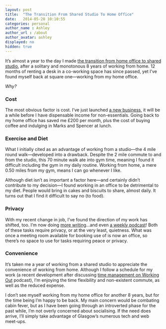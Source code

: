 ```yaml
---
layout: post
title:  "The Transition From Shared Studio To Home Office"
date:   2014-05-28 10:10:55
categories: personal
author_name : Ashley
author_url : /about
author_avatar: ashley
displayed: no
hidden: true
---
```

<p>It&#8217;s almost a year to the day I made <a href="http://iamashley.co.uk/blog/the-transition-from-home-office-to-shared-studio/">the transition from home office to shared studio</a>, after a solitary and monotonous 8 years of working from home. 12 months of renting a desk in a co-working space has since passed, yet I&#8217;ve found myself back at square one—working from my home office.</p>
<p><em>Why?</em></p>

<!--more-->


<h3>Cost</h3>
<p>The most obvious factor is cost. I&#8217;ve just launched <a href="http://insurancebyjack.co.uk">a new business</a>, it will be a while before I have dispensable income for non-essentials. Going back to my home office has saved me £200 per month, plus the cost of buying coffee and indulging in Marks and Spencer at lunch.</p>
<h3>Exercise and Diet</h3>
<p>What I initially cited as an advantage of working from a studio—the 4 mile round walk—developed into a drawback. Despite the 2 mile commute to and from the studio, this 70 minute walk ate into gym time, meaning I found it difficult including the gym in my daily routine. Working from home, a mere 0.50 miles from my gym, means I can go whenever I like.</p>
<p>Although diet isn&#8217;t as important a factor here—and certainly didn&#8217;t contribute to my decision—I found working in an office to be detrimental to my diet. People would bring in cakes and biscuits to share, almost daily. It turns out that I find it difficult to say no (to food).</p>
<h3>Privacy</h3>
<p>With my recent change in job, I&#8217;ve found the direction of my work has shifted, too. I&#8217;m now doing <a href="http://insurancebyjack.co.uk/blog">more writing</a>…and even <a href="http://workingoutpodcast.com">a weekly podcast</a>! Both of these tasks require privacy, or at the very least, quietness. What was once a meeting room available for booking use of is now an office, so there&#8217;s no space to use for tasks requiring peace or privacy.</p>
<h3>Convenience</h3>
<p>It&#8217;s taken me a year of working from a shared studio to appreciate the convenience of working from home. Although I follow a schedule for my work (a recent development after discussing <a href="http://workingoutpodcast.com/2014/05/14/02-time-mismanagement-and-saying-no.html">time management on Working Out</a> podcast), I&#8217;m enjoying the time flexibility and non-existent commute, as well as the reduced expense.</p>
<p>I don&#8217;t see myself working from my home office for another 8 years, but for the time being I&#8217;m happy to be back. My main concern would be combating cabin fever, but as I have been going through an introverted phase for the past while, I&#8217;m not overly concerned about socialising. If the need does arrive, I&#8217;ll simply take advantage of Glasgow&#8217;s numerous tech and web meet-ups. </p>